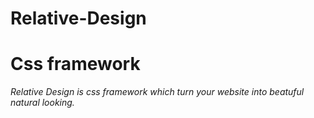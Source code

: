 # Relative-Design

# Css framework 

_Relative Design is css framework which turn your website into beatuful natural looking._  
